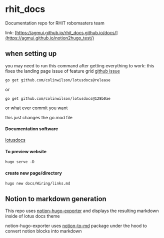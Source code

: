 # rhit_docs
Documentation repo for RHIT robomasters team 

link: [https://agmui.github.io/rhit_docs.github.io/docs/](https://agmui.github.io/notion2hugo_test/)

## when setting up
you may need to run this command after getting everything to work:
this fixes the landing page issue of feature grid
[github issue](https://github.com/colinwilson/lotusdocs/issues/143#issuecomment-1882414712)

`go get github.com/colinwilson/lotusdocs@release`

or

`go get github.com/colinwilson/lotusdocs@128b0ae`

or what ever commit you want

this just changes the go.mod file


#### Documentation software
[lotusdocs](https://lotusdocs.dev/docs/)

#### To preview website
```shell
hugo serve -D
```
#### create new page/directory
```shell
hugo new docs/Wiring/links.md
```

## Notion to markdown generation

This repo uses [notion-hugo-exporter](https://github.com/agmui/notion-hugo-exporter/tree/getSubDir)
and displays the resulting markdown inside of lotus docs theme

notion-hugo-exporter uses [notion-to-md](https://github.com/souvikinator/notion-to-md) package under the 
hood to convert notion blocks into markdown